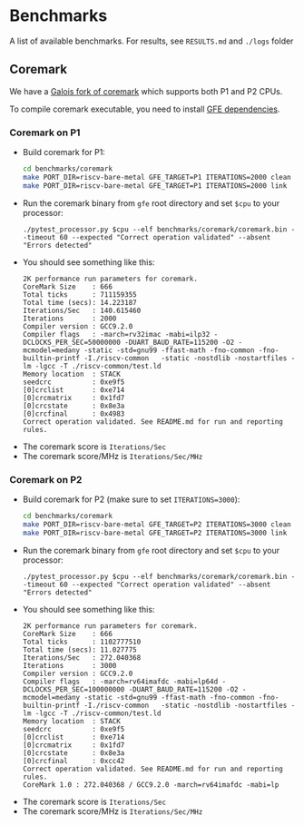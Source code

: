 # Benchmarks
A list of available benchmarks. For results, see `RESULTS.md` and `./logs` folder

## Coremark
We have a [Galois fork of coremark](https://gitlab-ext.galois.com/ssith/coremark) which supports both P1 and P2 CPUs.

To compile coremark executable, you need to install [GFE dependencies](https://gitlab-ext.galois.com/ssith/gfe#update-dependencies).

### Coremark on P1
* Build coremark for P1:
  ```bash
  cd benchmarks/coremark
  make PORT_DIR=riscv-bare-metal GFE_TARGET=P1 ITERATIONS=2000 clean
  make PORT_DIR=riscv-bare-metal GFE_TARGET=P1 ITERATIONS=2000 link
  ```
* Run the coremark binary from `gfe` root directory and set `$cpu` to your processor:
  ```
  ./pytest_processor.py $cpu --elf benchmarks/coremark/coremark.bin --timeout 60 --expected "Correct operation validated" --absent "Errors detected"
  ```
* You should see something like this:
  ```
  2K performance run parameters for coremark.
  CoreMark Size    : 666
  Total ticks      : 711159355
  Total time (secs): 14.223187
  Iterations/Sec   : 140.615460
  Iterations       : 2000
  Compiler version : GCC9.2.0
  Compiler flags   : -march=rv32imac -mabi=ilp32 -DCLOCKS_PER_SEC=50000000 -DUART_BAUD_RATE=115200 -O2 -mcmodel=medany -static -std=gnu99 -ffast-math -fno-common -fno-builtin-printf -I./riscv-common   -static -nostdlib -nostartfiles -lm -lgcc -T ./riscv-common/test.ld
  Memory location  : STACK
  seedcrc          : 0xe9f5
  [0]crclist       : 0xe714
  [0]crcmatrix     : 0x1fd7
  [0]crcstate      : 0x8e3a
  [0]crcfinal      : 0x4983
  Correct operation validated. See README.md for run and reporting rules.
  ```
* The coremark score is `Iterations/Sec`
* The coremark score/MHz is `Iterations/Sec/MHz`

### Coremark on P2
* Build coremark for P2 (make sure to set `ITERATIONS=3000`):
  ```bash
  cd benchmarks/coremark
  make PORT_DIR=riscv-bare-metal GFE_TARGET=P2 ITERATIONS=3000 clean
  make PORT_DIR=riscv-bare-metal GFE_TARGET=P2 ITERATIONS=3000 link
  ```
* Run the coremark binary from `gfe` root directory and set `$cpu` to your processor:
  ```
  ./pytest_processor.py $cpu --elf benchmarks/coremark/coremark.bin --timeout 60 --expected "Correct operation validated" --absent "Errors detected"
  ```
* You should see something like this:
  ```
  2K performance run parameters for coremark.
  CoreMark Size    : 666
  Total ticks      : 1102777510
  Total time (secs): 11.027775
  Iterations/Sec   : 272.040368
  Iterations       : 3000
  Compiler version : GCC9.2.0
  Compiler flags   : -march=rv64imafdc -mabi=lp64d -DCLOCKS_PER_SEC=100000000 -DUART_BAUD_RATE=115200 -O2 -mcmodel=medany -static -std=gnu99 -ffast-math -fno-common -fno-builtin-printf -I./riscv-common   -static -nostdlib -nostartfiles -lm -lgcc -T ./riscv-common/test.ld
  Memory location  : STACK
  seedcrc          : 0xe9f5
  [0]crclist       : 0xe714
  [0]crcmatrix     : 0x1fd7
  [0]crcstate      : 0x8e3a
  [0]crcfinal      : 0xcc42
  Correct operation validated. See README.md for run and reporting rules.
  CoreMark 1.0 : 272.040368 / GCC9.2.0 -march=rv64imafdc -mabi=lp
  ```
* The coremark score is `Iterations/Sec`
* The coremark score/MHz is `Iterations/Sec/MHz`